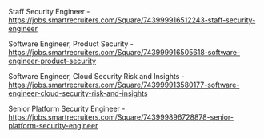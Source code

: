 Staff Security Engineer - https://jobs.smartrecruiters.com/Square/743999916512243-staff-security-engineer

Software Engineer, Product Security - https://jobs.smartrecruiters.com/Square/743999916505618-software-engineer-product-security

Software Engineer, Cloud Security Risk and Insights - https://jobs.smartrecruiters.com/Square/743999913580177-software-engineer-cloud-security-risk-and-insights

Senior Platform Security Engineer - https://jobs.smartrecruiters.com/Square/743999896728878-senior-platform-security-engineer

